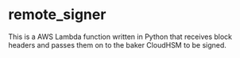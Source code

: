 # remote_signer

This is a AWS Lambda function written in Python that receives
block headers and passes them on to the baker CloudHSM
to be signed.